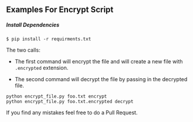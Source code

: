 ## Examples For Encrypt Script

##### Install Dependencies

```
$ pip install -r requirments.txt

```
The two calls:
  * The first command will encrypt the file and will create a new file with ```.encrypted``` extension.

  * The second command will decrypt the file by passing in the decrypted file. 

```
python encrypt_file.py foo.txt encrypt
python encrypt_file.py foo.txt.encrypted decrypt

```

If you find any mistakes feel free to do a Pull Request. 

